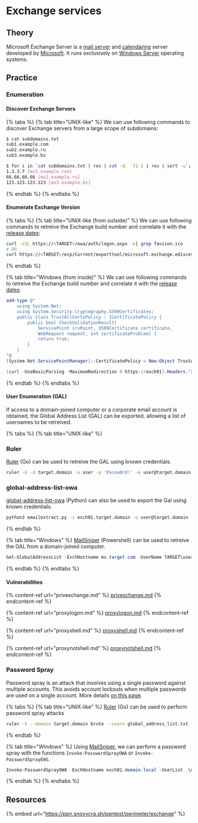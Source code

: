 # Exchange services

## Theory

Microsoft Exchange Server is a [mail server](https://en.wikipedia.org/wiki/Mail_server) and [calendaring](https://en.wikipedia.org/wiki/Calendaring_software) server developed by [Microsoft](https://en.wikipedia.org/wiki/Microsoft). It runs exclusively on [Windows Server](https://en.wikipedia.org/wiki/Windows_Server) operating systems.

## Practice

### Enumeration

#### Discover Exchange Servers

{% tabs %}
{% tab title="UNIX-like" %}
We can use following commands to discover Exchange servers from a large scope of subdomains:

```bash
$ cat subdomains.txt
sub1.example.com
sub2.example.ru
sub3.example.bz

$ for i in `cat subdomains.txt | rev | cut -d. -f1-2 | rev | sort -u`; do echo https://autodiscover.$i; done | httpx -silent -random-agent -fr -t 20 -sc -title -td -ip | grep Outlook | grep -oP '\d+\.\d+\.\d+\.\d+' | dnsx -silent -re -ptr
1.3.3.7 [mx1.example.com]
66.66.66.66 [mx2.example.ru]
123.123.123.123 [mx3.example.bz]
```
{% endtab %}
{% endtabs %}

#### Enumerate Exchange Version

{% tabs %}
{% tab title="UNIX-like (from outside)" %}
We can use following commands to retreive the Exchange build number and correlate it with the [release dates](https://learn.microsoft.com/en-us/exchange/new-features/build-numbers-and-release-dates):

```bash
curl -sSL https://<TARGET>/owa/auth/logon.aspx -k| grep favicon.ico
# OR
curl https://<TARGET>/ecp/Current/exporttool/microsoft.exchange.ediscovery.exporttool.application -k | xmllint --format - | grep version
```
{% endtab %}

{% tab title="Windows (from inside)" %}
We can use following commands to retreive the Exchange build number and correlate it with the [release dates](https://learn.microsoft.com/en-us/exchange/new-features/build-numbers-and-release-dates):

```powershell
add-type @"
    using System.Net;
    using System.Security.Cryptography.X509Certificates;
    public class TrustAllCertsPolicy : ICertificatePolicy {
        public bool CheckValidationResult(
            ServicePoint srvPoint, X509Certificate certificate,
            WebRequest request, int certificateProblem) {
            return true;
        }
    }
"@
[System.Net.ServicePointManager]::CertificatePolicy = New-Object TrustAllCertsPolicy

(curl -UseBasicParsing -MaximumRedirection 0 https://exch01).Headers."X-OWA-Version"
```
{% endtab %}
{% endtabs %}

#### User Enumeration (GAL)

If access to a domain-joined computer or a corporate email account is obtained, the Global Address List (GAL) can be exported, allowing a list of usernames to be retreived.

{% tabs %}
{% tab title="UNIX-like" %}
### Ruler

[Ruler](https://github.com/sensepost/ruler) (Go) can be used to retreive the GAL using known credentials.

```bash
ruler -k -d target.domain -u user -p 'Passw0rd!' -e user@target.domain --verbose abk dump -o gal.txt
```

### global-address-list-owa <a href="#mailsniper" id="mailsniper"></a>

[global-address-list-owa](https://github.com/pigeonburger/global-address-list-owa) (Python) can also be used to export the Gal using known credentials.

```bash
python3 emailextract.py -i exch01.target.domain -u user@target.domain -p 'P@ssword!'
```
{% endtab %}

{% tab title="Windows" %}
[MailSniper](https://github.com/dafthack/MailSniper) (Powershell) can be used to retreive the GAL from a domain-joined computer.

```powershell
Get-GlobalAddressList -ExchHostname mx.target.com -UserName TARGET\user -Password 'Passw0rd!' -OutFile gal.txt
```
{% endtab %}
{% endtabs %}

#### Vulnerabilities

{% content-ref url="privexchange.md" %}
[privexchange.md](privexchange.md)
{% endcontent-ref %}

{% content-ref url="proxylogon.md" %}
[proxylogon.md](proxylogon.md)
{% endcontent-ref %}

{% content-ref url="proxyshell.md" %}
[proxyshell.md](proxyshell.md)
{% endcontent-ref %}

{% content-ref url="proxynotshell.md" %}
[proxynotshell.md](proxynotshell.md)
{% endcontent-ref %}

### Password Spray

Password spray is an attack that involves using a single password against multiple accounts. This avoids account lockouts when multiple passwords are used on a single account. More details [on this page](../../../redteam/delivery/password-attacks.md).

{% tabs %}
{% tab title="UNIX-like" %}
[Ruler](https://github.com/sensepost/ruler) (Go) can be used to perform password spray attacks&#x20;

```bash
ruler -k --domain target.domain brute --users global_address_list.txt --passwords passwords.txt --verbose -a 4
```
{% endtab %}

{% tab title="Windows" %}
&#x20;Using [MailSniper](https://github.com/dafthack/MailSniper), we can perform a password spray with the functions `Invoke-PasswordSprayOWA` or `Invoke-PasswordSprayEWS`.

```powershell
Invoke-PasswordSprayOWA -ExchHostname exch01.domain.local -UserList .\usernames.txt -Password "P@ssword!" -OutFile creds.txt
```
{% endtab %}
{% endtabs %}



## Resources

{% embed url="https://ppn.snovvcra.sh/pentest/perimeter/exchange" %}
